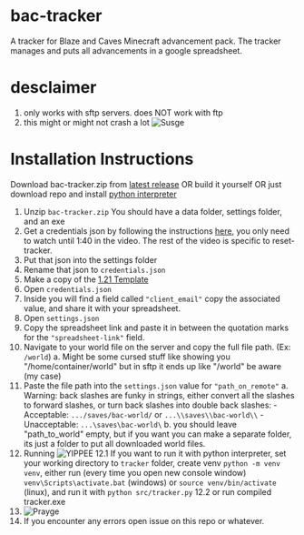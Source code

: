 # bac-tracker
A tracker for Blaze and Caves Minecraft advancement pack. The tracker manages and puts all advancements in a google spreadsheet.

# desclaimer
1. only works with sftp servers. does NOT work with ftp
2. this might or might not crash a lot ![Susge](https://cdn.discordapp.com/emojis/912653211607924736.webp?size=48&quality=lossless)

# Installation Instructions
Download bac-tracker.zip from [latest release](https://github.com/p1k0chu/bac-tracker-over-sftp/releases) OR build it yourself OR just download repo and install [python interpreter](https://www.python.org/downloads/)

1. Unzip `bac-tracker.zip` You should have a data folder, settings folder, and an exe
2. Get a credentials json by following the instructions [here](https://www.youtube.com/watch?v=KIAo3Lgsk_Q), you only need to watch until 1:40 in the video. The rest of the video is specific to reset-tracker.
3. Put that json into the settings folder
4. Rename that json to `credentials.json`
5. Make a copy of the [1.21 Template](https://docs.google.com/spreadsheets/d/1Gyp1atdQ7QLEWRHBQ2AQFaTcg38jzZFPvaCOE4OeJhI/edit?gid=37686975#gid=37686975)
6. Open `credentials.json`
7. Inside you will find a field called `"client_email"` copy the associated value, and share it with your spreadsheet.
8. Open `settings.json`
9. Copy the spreadsheet link and paste it in between the quotation marks for the `"spreadsheet-link"` field.
10. Navigate to your world file on the server and copy the full file path. (Ex: `/world`)
    a. Might be some cursed stuff like showing you "/home/container/world" but in sftp it ends up like "/world" be aware (my case)
11. Paste the file path into the `settings.json` value for `"path_on_remote"`
    a. Warning: back slashes are funky in strings, either convert all the slashes to forward slashes, or turn back slashes into double back slashes:
        - Acceptable: `.../saves/bac-world/` or `...\\saves\\bac-world\\`
        - Unacceptable: `...\saves\bac-world\`
    b. you should leave "path_to_world" empty, but if you want you can make a separate folder, its just a folder to put all downloaded world files.
12. Running ![YIPPEE](https://cdn.discordapp.com/emojis/1084539417861029938.gif?size=48&quality=lossless)
12.1 If you want to run it with python interpreter, set your working directory to `tracker` folder, create venv `python -m venv venv`, either run (every time you open new console window) `venv\Scripts\activate.bat` (windows) or `source venv/bin/activate` (linux), and run it with `python src/tracker.py`
12.2 or run compiled tracker.exe
13. ![Prayge](https://cdn.discordapp.com/emojis/1153599246759637023.webp?size=48&quality=lossless)
14. If you encounter any errors open issue on this repo or whatever.